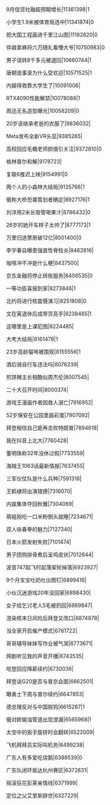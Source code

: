 9月信贷社融超预期增长|11361398|1

小学生1.9米被体育局选中|11341874|0

把大国工程画进千里江山图|11182820|0

伴娘拿麻将六万随礼看懵大爷|10750983|0

男子误转8千多元被退回|10660744|1

唐朝诡事录为什么受欢迎|10571525|1

内娱得救靠大学生了|10091006|

RTX4090性能解禁|10078088|1

周迅无名造型曝光|10058209|0

20岁该继承老爸的衣服了|9836032|

Meta发布全新VR头显|9385265|

高校回应毛概老师颜值引关注|9372810|0

格林普尔和解|9178723|

复联6推迟上映|9154991|0

两个人的小森林大结局|9135766|1

俄称大桥恐袭策划者确定|8927176|1

刘洋用2米长吸管喝果汁|8786432|0

26岁的她开车样子太帅了|8777173|1

万里归途票房破12亿|8501400|0

李宇春自曝患强直性脊柱炎|8462816|

咖啡冲不冲是什么梗|8437500|

京东金融将停止转账服务|8406535|0

一等功臣喜报到家|8273846|1

北约将进行核震慑演习|8251808|0

文在寅退休后成带货高手|8238485|1

这哪里是上课犯困|8224485|

大考大结局|8161478|1

23岁高龄猫咪被围观|8155556|1

酒后骑自行车违法吗|8076239|

煎饼摊主长相酷似周杰伦|8007545|

二十大召开时间|8000374|

游戏王漫画作者因救人溺亡|7916952|

52岁保安在公园里画彩蛋|7907092|

拜登相信自己能再击败特朗普|7894618|

我在抖音上北大|7760428|

董明珠称32年没休过假|7733559|

海贼王1063话最新情报|7637455|

三军仪仗队是什么兵种|7591316|

王鹤棣将出演错撩|7316070|

内娱集体夺回秋雅|7304069|

萌娃刚吃一口米粉倒头就睡|7234671|

双人咏春拳的魅力|7127340|

日本火箭发射失败|7101474|

男子团购排骨煮后呈鸡皮状|7012644|

波音747起飞时起落架轮掉落|6923927|

9个月宝宝吐奶吐出图钉|6899416|

小伙沉迷游戏20年没回家|6898430|

女子给乞讨老人5毛被扔回|6889847|

渲染核末日风险后拜登又改口|6874878|

当全家开启催产模式|6781722|

哥哥辅导妹妹写作业被气哭|6773671|

网剧听见我的声音开播|6743535|

哈登回应降薪续约|6730036|

拜登谈G20是否与普京会面|6662501|

曝勇士下周与普尔续约|6647853|

德总理反对与中国脱钩|6615287|1

俄对欧输油管道出现泄漏|6565968|1

太空中的扳手旋转时会翻转|6522009|

飞机拜拜员实际叫机务|6499238|

广东人有多爱吃烧鹅|6388539|0

广东队闭环抵达杭州赛区|6372831|

摇滚狂花彭莱亲情线|6371999|

定位之父艾里斯辞世|6327229|

